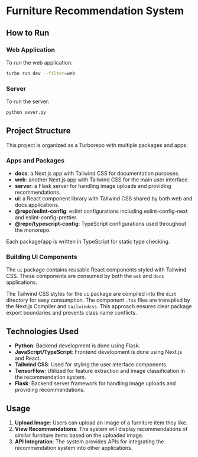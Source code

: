 # Furniture Recommendation System

## How to Run

### Web Application

To run the web application:

```sh
turbo run dev --filter=web
```

### Server

To run the server:

```sh
python sever.py
```

## Project Structure

This project is organized as a Turborepo with multiple packages and apps:

### Apps and Packages

- **docs**: a Next.js app with Tailwind CSS for documentation purposes.
- **web**: another Next.js app with Tailwind CSS for the main user interface.
- **server**: a Flask server for handling image uploads and providing recommendations.
- **ui**: a React component library with Tailwind CSS shared by both web and docs applications.
- **@repo/eslint-config**: eslint configurations including eslint-config-next and eslint-config-prettier.
- **@repo/typescript-config**: TypeScript configurations used throughout the monorepo.

Each package/app is written in TypeScript for static type checking.

### Building UI Components

The `ui` package contains reusable React components styled with Tailwind CSS. These components are consumed by both the `web` and `docs` applications. 

The Tailwind CSS styles for the `ui` package are compiled into the `dist` directory for easy consumption. The component `.tsx` files are transpiled by the Next.js Compiler and `tailwindcss`. This approach ensures clear package export boundaries and prevents class name conflicts.

## Technologies Used

- **Python**: Backend development is done using Flask.
- **JavaScript/TypeScript**: Frontend development is done using Next.js and React.
- **Tailwind CSS**: Used for styling the user interface components.
- **TensorFlow**: Utilized for feature extraction and image classification in the recommendation system.
- **Flask**: Backend server framework for handling image uploads and providing recommendations.

## Usage

1. **Upload Image**: Users can upload an image of a furniture item they like.
2. **View Recommendations**: The system will display recommendations of similar furniture items based on the uploaded image.
3. **API Integration**: The system provides APIs for integrating the recommendation system into other applications.


